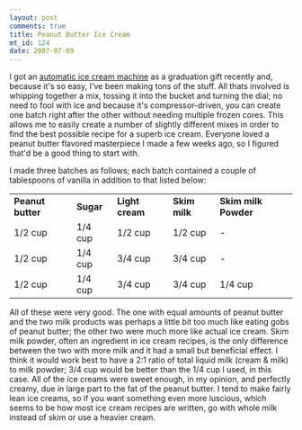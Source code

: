 ```yaml
--- 
layout: post
comments: true
title: Peanut Butter Ice Cream
mt_id: 124
date: 2007-07-09
---
```

I got an [automatic ice cream machine](http://www.cuisinart.com/catalog/product.php?product_id=313&item_id=422&cat_id=10) as a graduation gift recently and, because it's so easy, I've been making tons of the stuff.  All thats involved is whipping together a mix, tossing it into the bucket and turning the dial; no need to fool with ice and because it's compressor-driven, you can create one batch right after the other without needing multiple frozen cores.  This allows me to easily create a number of slightly different mixes in order to find the best possible recipe for a superb ice cream.  Everyone loved a peanut butter flavored masterpiece I made a few weeks ago, so I figured that'd be a good thing to start with.

I made three batches as follows; each batch contained a couple of tablespoons of vanilla in addition to that listed below:

<table border="0" cellspacing="10">
	<tr>
		<td><b>Peanut butter</b></td>
		<td><b>Sugar</b></td>
		<td><b>Light cream</b></td>
		<td><b>Skim milk</b></td>
		<td><b>Skim milk Powder</b></td>
	</tr>
	<tr>
		<td>1/2 cup</td>
		<td>1/4 cup</td>
		<td>1/2 cup</td>
		<td>1/2 cup</td>
		<td>-</td>
	</tr>
	<tr>
		<td>1/2 cup</td>
		<td>1/4 cup</td>
		<td>3/4 cup</td>
		<td>3/4 cup</td>
		<td>-</td>
	</tr>
	<tr>
		<td>1/2 cup</td>
		<td>1/4 cup</td>
		<td>3/4 cup</td>
		<td>3/4 cup</td>
		<td>1/4 cup</td>
	</tr>
</table>

All of these were very good.  The one with equal amounts of peanut butter and the two milk products was perhaps a little bit too much like eating gobs of peanut butter; the other two were much more like actual ice cream.  Skim milk powder, often an ingredient in ice cream recipes, is the only difference between the two with more milk and it had a small but beneficial effect.  I think it would work best to have a 2:1 ratio of total liquid milk (cream & milk) to milk powder; 3/4 cup would be better than the 1/4 cup I used, in this case.  All of the ice creams were sweet enough, in my opinion, and perfectly creamy, due in large part to the fat of the peanut butter.  I tend to make fairly lean ice creams, so if you want something even more luscious, which seems to be how most ice cream recipes are written, go with whole milk instead of skim or use a heavier cream.
